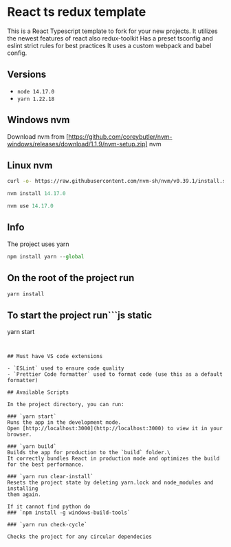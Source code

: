 
# React ts redux template


This is a React Typescript template to fork for your new projects.
It utilizes the newest features of react also redux-toolkit
Has a preset tsconfig and eslint strict rules for best practices
It uses a custom webpack and babel config.

## Versions

- `node 14.17.0`
- `yarn 1.22.18`

## Windows nvm
Download nvm from [https://github.com/coreybutler/nvm-windows/releases/download/1.1.9/nvm-setup.zip] nvm

## Linux nvm
```sh
curl -o- https://raw.githubusercontent.com/nvm-sh/nvm/v0.39.1/install.sh | bash
```


```js static
nvm install 14.17.0
```
```js static
nvm use 14.17.0
```

## Info
The project uses yarn

```js static
npm install yarn --global
```

## On the root of the project run
```js static
yarn install
```

## To start the project run```js static
yarn start
```


## Must have VS code extensions

- `ESLint` used to ensure code quality
- `Prettier Code formatter` used to format code (use this as a default formatter)

## Available Scripts

In the project directory, you can run:

### `yarn start`
Runs the app in the development mode.
Open [http://localhost:3000](http://localhost:3000) to view it in your browser.

### `yarn build`
Builds the app for production to the `build` folder.\
It correctly bundles React in production mode and optimizes the build for the best performance.

### `yarn run clear-install`
Resets the project state by deleting yarn.lock and node_modules and installing
them again.

If it cannot find python do
### `npm install -g windows-build-tools`

### `yarn run check-cycle`

Checks the project for any circular dependecies
